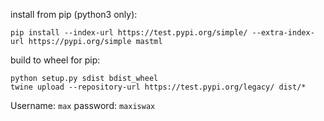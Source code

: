 
install from pip (python3 only):

```
pip install --index-url https://test.pypi.org/simple/ --extra-index-url https://pypi.org/simple mastml
```

build to wheel for pip:
```
python setup.py sdist bdist_wheel
twine upload --repository-url https://test.pypi.org/legacy/ dist/*
```
Username: `max`
password: `maxiswax`

